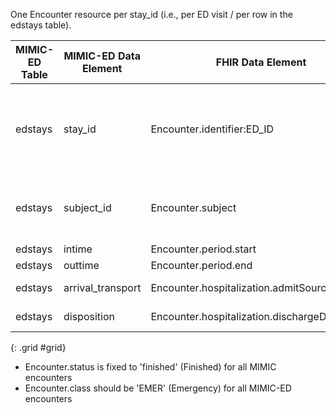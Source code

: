 One Encounter resource per stay_id (i.e., per ED visit / per row in the edstays table).

|MIMIC-ED Table|MIMIC-ED Data Element|FHIR Data Element|FHIR Profile|Notes| 
|---|---|---|---|---|
|edstays|stay_id|Encounter.identifier:ED_ID|MimicEncounter|This is a sliced element, ED identifier is captured in the ED_ID slice.|
|edstays|subject_id|Encounter.subject|MimicEncounter|Links to a MimicPatient with corresponding identifier|
|edstays|intime|Encounter.period.start|MimicEncounter||
|edstays|outtime|Encounter.period.end|MimicEncounter||
|edstays|arrival_transport|Encounter.hospitalization.admitSource|MimicEncounter|MIMIC code system|
|edstays|disposition|Encounter.hospitalization.dischargeDisposition|MimicEncounter|MIMIC code system|
{: .grid #grid}

* Encounter.status is fixed to 'finished' (Finished) for all MIMIC encounters
* Encounter.class should be 'EMER' (Emergency) for all MIMIC-ED encounters